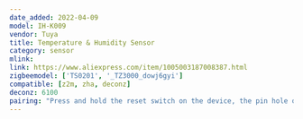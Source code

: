 ```yaml
---
date_added: 2022-04-09
model: IH-K009
vendor: Tuya
title: Temperature & Humidity Sensor
category: sensor
mlink: 
link: https://www.aliexpress.com/item/1005003187008387.html
zigbeemodel: ['TS0201', '_TZ3000_dowj6gyi']
compatible: [z2m, zha, deconz]
deconz: 6100
pairing: "Press and hold the reset switch on the device, the pin hole on the side of the device, using the provided reset pin for +- 5 seconds (until the red light starts blinking). After this the device will automatically join."
---
```

